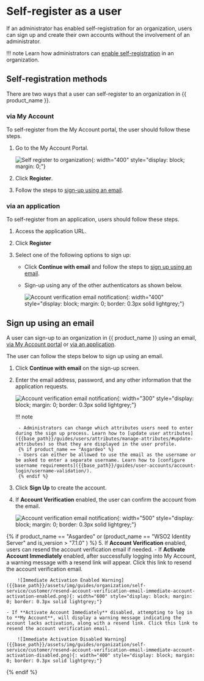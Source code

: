 # Self-register as a user

If an administrator has enabled self-registration for an organization, users can sign up and create their own accounts without the involvement of an administrator.

!!! note
    Learn how administrators can [enable self-registration]({{base_path}}/guides/flows/self-registration/) in an organization.

## Self-registration methods

There are two ways that a user can self-register to an organization in {{ product_name }}.

### via My Account

To self-register from the My Account portal, the user should follow these steps.

1. Go to the My Account Portal.

    ![Self register to organization]({{base_path}}/assets/img/guides/organization/self-service/customer/create-an-account.png){: width="400" style="display: block; margin: 0;"}

2. Click **Register**.

3. Follow the steps to [sign-up using an email](#sign-up-using-an-email).

### via an application

To self-register from an application, users should follow these steps.

1. Access the application URL.
2. Click **Register**
3. Select one of the following options to sign up:

    - Click **Continue with email** and follow the steps to [sign up using an email](#sign-up-using-an-email).
    - Sign-up using any of the other authenticators as shown below.

      ![Account verification email notification]({{base_path}}/assets/img/guides/organization/self-service/customer/self-registration-select-a-method.png){: width="400" style="display: block; margin: 0; border: 0.3px solid lightgrey;"}

## Sign up using an email

A user can sign-up to an organization in {{ product_name }} using an email, [via My Account portal](#via-my-account) or [via an application](#via-an-application).

The user can follow the steps below to sign up using an email.

1. Click **Continue with email** on the sign-up screen.

2. Enter the email address, password, and any other information that the application requests.

    ![Account verification email notification]({{base_path}}/assets/img/guides/organization/self-service/customer/self-registration-form.png){: width="300" style="display: block; margin: 0; border: 0.3px solid lightgrey;"}

    !!! note

        - Administrators can change which attributes users need to enter during the sign up process. Learn how to [update user attributes]({{base_path}}/guides/users/attributes/manage-attributes/#update-attributes) so that they are displayed in the user profile.
        {% if product_name == "Asgardeo" %}
        - Users can either be allowed to use the email as the username or be asked to enter a separate username. Learn how to [configure username requirements]({{base_path}}/guides/user-accounts/account-login/username-validation/).
        {% endif %}

3. Click **Sign Up** to create the account.

4. If **Account Verification** enabled, the user can confirm the account from the email.

    ![Account verification email notification]({{base_path}}/assets/img/guides/organization/self-service/customer/account-verification-email.png){: width="500" style="display: block; margin: 0; border: 0.3px solid lightgrey;"}

{% if product_name == "Asgardeo" or (product_name == "WSO2 Identity Server" and is_version > "7.1.0" ) %}
5. If **Account Verification** enabled, users can resend the account verification email if needed.
    - If **Activate Account Immediately** enabled, after successfully logging into My Account, a warning message with a resend link will appear. Click this link to resend the account verification email.

        ![Immediate Activation Enabled Warning]({{base_path}}/assets/img/guides/organization/self-service/customer/resend-account-verification-email-immediate-account-activation-enabled.png){: width="600" style="display: block; margin: 0; border: 0.3px solid lightgrey;"}

    - If **Activate Account Immediately** disabled, attempting to log in to **My Account**, will display a warning message indicating the account lacks activation, along with a resend link. Click this link to resend the account verification email.

        ![Immediate Activation Disabled Warning]({{base_path}}/assets/img/guides/organization/self-service/customer/resend-account-verification-email-immediate-account-activation-disabled.png){: width="400" style="display: block; margin: 0; border: 0.3px solid lightgrey;"}
{% endif %}
